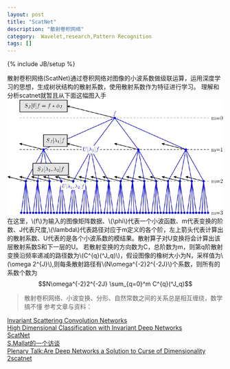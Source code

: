 ```yaml
---
layout: post
title: "ScatNet"
description: "散射卷积网络"
category:  Wavelet,research,Pattern Recognition
tags: []
---
```

{% include JB/setup %}

散射卷积网络(ScatNet)通过卷积网络对图像的小波系数做级联运算，运用深度学习的思想，生成树状结构的散射系数，使用散射系数作为特征进行学习。
理解和分析scatnet就暂且从下面这幅图入手
![scat transform](/images/st.jpg)
在这里，\\(f\\)为输入的图像矩阵数据、\\(\phi\\)代表一个小波函数、m代表变换的阶数、J代表尺度,\\(\lambda\\)代表路径对应于m定义的各个阶，左上箭头代表计算出的散射系数、U代表的是各个小波系数的模结果。散射算子对U变换将会计算出该层散射系数S和下一层的U。
若散射变换的方向数为C，总阶数为m，则第q阶散射变换沿频率递减的路径数为\\(C^{q}(^J_q)\\)，假设图像的橡树大小为N，采样值为\\(\omega 2^{J}\\),则每条散射路径有\\(N\omega^{-2}2^{-2J}\\)个系数，则所有的系数个数为   
$$N\omega^{-2}2^{-2J} \sum_{q=0}^m C^{q}(^J_q)$$  

>散射卷积网络、小波变换、分形、自然常数之间的关系总是相互缠绕，数学搞不懂
参考文章与资料：

[Invariant Scattering Convolution Networks](http://arxiv.org/abs/1203.1513)  
[High Dimensional Classification with Invariant Deep Networks](http://www.itsoc.org/resources/media/isit-2013-istanbul/MallatISIT2013.pdf)  
[ScatNet](http://www.di.ens.fr/data/software/scatnet/)  
[S.Mallat的一个访谈](http://www.dailymotion.com/video/x10r1zw_stephane-mallat-mathematicien_tech)  
[Plenary Talk:Are Deep Networks a Solution to Curse of Dimensionality](http://techtalks.tv/talks/plenary-talk-are-deepnetworks-a-soluSon-to-curse-of-dimensionality/60315/)  
[2scatnet](https://staff.fnwi.uva.nl/t.e.j.mensink/rdg/slides/2scatnets.pdf)
